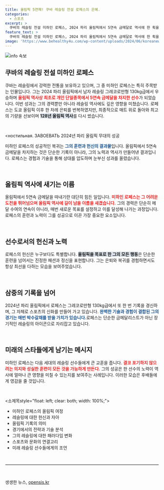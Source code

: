```yaml
---
title: 올림픽 5연패! 쿠바 레슬링 전설 로페스의 은혜.
categories:
  - 스포츠
excerpt: >
  쿠바의 레슬링 전설 미하인 로페스, 2024 파리 올림픽에서 5연속 금메달로 역사에 한 획을 그었습니다! 은퇴를 선언하고 복귀한 그가 어떻게 최고의 기량을 발휘했는지, 궁금하다면 클릭하세요!
feature_text: >
  쿠바의 레슬링 전설 미하인 로페스, 2024 파리 올림픽에서 5연속 금메달로 역사에 한 획을 그었습니다! 은퇴를 선언하고 복귀한 그가 어떻게 최고의 기량을 발휘했는지, 궁금하다면 클릭하세요!
image: 'https://www.behealthy4u.com/wp-content/uploads/2024/06/koreanews.jpg'
---
```


<p><img src="https://www.behealthy4u.com/wp-content/uploads/2024/06/koreanews.jpg" alt="info 속보" /></p>

<h2 data-ke-size="size26">쿠바의 레슬링 전설 미하인 로페스</h2>

<p data-ke-size="size16">쿠바는 레슬링에서 강력한 전통을 보유하고 있으며, 그 중 미하인 로페스는 특히 주목받는 인물입니다. 그는 2024 파리 올림픽에서 남자 레슬링 그레코로만형 130kg급에서 우승하며 <b><span style="color: #ee2323;">올림픽 역사상 최초로 개인 단일종목에서 5연속 금메달을 차지한 선수</span></b>가 되었습니다. 이번 성과는 그의 경력뿐만 아니라 레슬링 역사에도 깊은 영향을 미쳤습니다. 로페스는 도쿄 올림픽 이후 한 차례 은퇴를 번복하였지만, 최종적으로 매트 위로 돌아와 최고의 기량을 선보이며 <b><span style="background-color: #21538527;">128년 올림픽 역사</span></b>를 다시 썼습니다. </p>

<p data-ke-size="size16">&nbsp;</p>

<p>&lt;ностильная. ЗАВОЕВАТЬ</h2> 2024년 파리 올림픽 무대의 성공</h2></p>

<p data-ke-size="size16">미하인 로페스의 성공적인 복귀는 <b><span style="color: #1a5490;">그의 훈련과 헌신의 결과물</span></b>입니다. 올림픽에서 5연속 금메달을 차지하는 것은 단순한 기록이 아니라, 그의 노력과 역사가 만들어낸 결과입니다. 로페스는 경험과 기술을 통해 상대를 압도하며 눈부신 성과를 올렸습니다. </p>

<p data-ke-size="size16">&nbsp;</p>

<h2 data-ke-size="size26">올림픽 역사에 새기는 이름</h2>

<p data-ke-size="size16">올림픽에서 5연속 금메달을 따내기란 대단히 힘든 일입니다. <b><span style="color: #ee2323;">미하인 로페스는 그 어려운 도전을 뛰어넘으며 올림픽 역사에 길이 남을 이름을 새겼습니다.</span></b> 그의 경력은 단순히 메달 수여의 연속이 아니라, 매번 새로운 목표를 설정하고 이를 달성해 나가는 과정입니다. 로페스의 훈련과 노력이 그를 성공으로 이끈 가장 중요한 요소입니다.</p>

<p data-ke-size="size16">&nbsp;</p>

<h2 data-ke-size="size26">선수로서의 헌신과 노력</h2>

<p data-ke-size="size16">로페스의 헌신은 누구보다도 특별합니다. <b><span style="background-color: #21538527;">올림픽을 목표로 한 그의 모든 행동</span></b>은 단순한 훈련을 넘어서는 진정한 패션과 정신을 표현합니다. 그는 은퇴와 복귀를 경험하면서도 항상 최선을 다하는 모습을 보여주었습니다.</p>

<p data-ke-size="size16">&nbsp;</p>

<h2 data-ke-size="size26">삼중의 기록을 넘어</h2>

<p data-ke-size="size16">2024년 파리 올림픽에서 로페스는 그레코로만형 130kg급에서 또 한 번 기록을 경신하며, 그 자체로 스포츠의 신화를 만들어 가고 있습니다. <b><span style="color: #1a5490;">완벽한 기술과 경험이 결합된 그의 경기는 매번 박수갈채를 받을 가치가 있습니다.</span></b>로페스는 단순한 금메달리스트가 아닌 장기적인 레슬링의 아이콘으로 자리잡고 있습니다. </p>

<p data-ke-size="size16">&nbsp;</p>

<h2 data-ke-size="size26">미래의 스타들에게 남기는 메시지</h2>

<p data-ke-size="size16">미하인 로페스는 다음 세대의 레슬링 선수들에게 큰 교훈을 줍니다. <b><span style="color: #ee2323;">결코 포기하지 않으려는 의지와 성실한 훈련이 모든 것을 가능하게 만든다.</span></b> 그의 성공은 한 선수의 노력이 역사에 얼마나 큰 영향을 미칠 수 있는지를 보여주는 사례입니다. 이러한 모습은 후배들에게 영감을 줄 것입니다.</p>

<p data-ke-size="size16">&nbsp;</p>

<p>&lt;소제목style="float: left; clear: both; width: 100%;"></p>

<ul>
<li>미하인 로페스의 올림픽 여정</li>
<li>레슬링에 대한 헌신과 자아</li>
<li>올림픽 기록의 의미</li>
<li>경기에서의 전략과 기술 분석</li>
<li>그의 레슬링에 대한 패러다임 변화</li>
<li>스포츠와 문화의 연결고리</li>
<li>미래 레슬링 선수들에게의 조언</li>
</ul>

<p></소제목&gt;</p>

<p data-ke-size="size16">&nbsp;</p>

<hr style="border: 1px solid #ddd;" />

<p data-ke-size="size16">&nbsp;</p>
생생한 뉴스, <a href="https://opensis.kr" rel="dofollow">opensis.kr</a>


